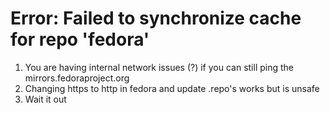 # Error: Failed to synchronize cache for repo 'fedora'
1. You are having internal network issues (?) if you can still ping the mirrors.fedoraproject.org
2. Changing https to http in fedora and update .repo's works but is unsafe
3. Wait it out
